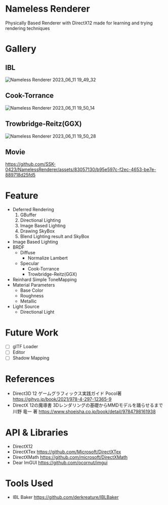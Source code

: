 # Nameless Renderer
Physically Based Renderer with DirectX12 made for learning and trying rendering techniques

# Gallery
## IBL
![Nameless Renderer 2023_06_11 19_49_32](https://github.com/SSK-0423/NamelessRenderer/assets/83057130/ab051d17-f2f5-4fc2-b804-2f3e5c3736de)
## Cook-Torrance
![Nameless Renderer 2023_06_11 19_50_14](https://github.com/SSK-0423/NamelessRenderer/assets/83057130/d2492d8f-26df-44c1-9c31-bef9b24b560e)
## Trowbridge-Reitz(GGX)
![Nameless Renderer 2023_06_11 19_50_28](https://github.com/SSK-0423/NamelessRenderer/assets/83057130/e59e2127-3821-4e28-a7b9-a42728b49329)
## Movie
https://github.com/SSK-0423/NamelessRenderer/assets/83057130/b95e597c-f2ec-4653-be7e-889718d25fd5

# Feature
- Deferred Rendering
  1. GBuffer
  2. Directional Lighting
  3. Image Based Lighting
  4. Drawing SkyBox
  5. Blend Lighting result and SkyBox
- Image Based Lighting
- BRDF
  - Diffuse
    - Normalize Lambert
  - Specular
    - Cook-Torrance
    - Trowbridge-Reitz(GGX)
- Reinhard Simple ToneMapping
- Material Parameters
  - Base Color
  - Roughness
  - Metallic
- Light Source
  - Directional Light

# Future Work
- [ ] glTF Loader
- [ ] Editor
- [ ] Shadow Mapping

# References
- Direct3D 12 ゲームグラフィックス実践ガイド Pocol著 https://gihyo.jp/book/2021/978-4-297-12365-9
- DirectX 12の魔導書 3Dレンダリングの基礎からMMDモデルを踊らせるまで　川野 竜一 著 https://www.shoeisha.co.jp/book/detail/9784798161938

# API & Libraries
- DirectX12
- DirectXTex https://github.com/Microsoft/DirectXTex
- DirectXMath https://github.com/microsoft/DirectXMath
- Dear ImGUI https://github.com/ocornut/imgui

# Tools Used
- IBL Baker https://github.com/derkreature/IBLBaker
